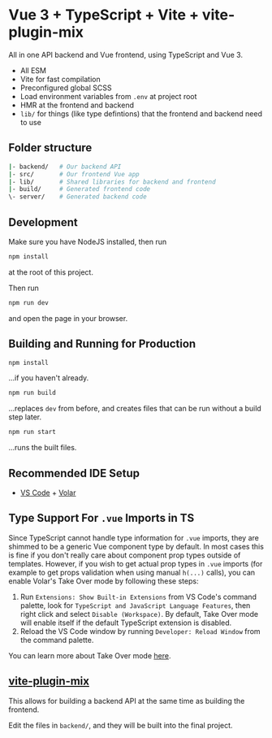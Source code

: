 # Vue 3 + TypeScript + Vite + vite-plugin-mix

All in one API backend and Vue frontend, using TypeScript and Vue 3.

- All ESM
- Vite for fast compilation
- Preconfigured global SCSS
- Load environment variables from `.env` at project root
- HMR at the frontend and backend
- `lib/` for things (like type defintions) that the frontend and backend need to
  use

## Folder structure

```sh
|- backend/   # Our backend API
|- src/       # Our frontend Vue app
|- lib/       # Shared libraries for backend and frontend
|- build/     # Generated frontend code
\- server/    # Generated backend code
```

## Development

Make sure you have NodeJS installed, then run

```sh
npm install
```

at the root of this project.

Then run

```sh
npm run dev
```

and open the page in your browser.

## Building and Running for Production

```sh
npm install
```

...if you haven't already.

```sh
npm run build
```

...replaces `dev` from before, and creates files that can be run without a build
step later.

```sh
npm run start
```

...runs the built files.

## Recommended IDE Setup

- [VS Code](https://code.visualstudio.com/) + [Volar](https://marketplace.visualstudio.com/items?itemName=Vue.volar)

## Type Support For `.vue` Imports in TS

Since TypeScript cannot handle type information for `.vue` imports, they are shimmed to be a generic Vue component type by default. In most cases this is fine if you don't really care about component prop types outside of templates. However, if you wish to get actual prop types in `.vue` imports (for example to get props validation when using manual `h(...)` calls), you can enable Volar's Take Over mode by following these steps:

1. Run `Extensions: Show Built-in Extensions` from VS Code's command palette, look for `TypeScript and JavaScript Language Features`, then right click and select `Disable (Workspace)`. By default, Take Over mode will enable itself if the default TypeScript extension is disabled.
2. Reload the VS Code window by running `Developer: Reload Window` from the command palette.

You can learn more about Take Over mode [here](https://github.com/johnsoncodehk/volar/discussions/471).

## [vite-plugin-mix](https://github.com/egoist/vite-plugin-mix)

This allows for building a backend API at the same time as building the
frontend.

Edit the files in `backend/`, and they will be built into the final project.
